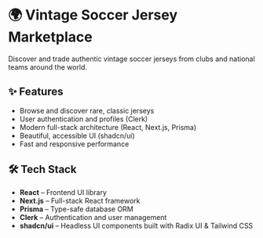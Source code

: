 # 🌍 Vintage Soccer Jersey Marketplace

Discover and trade authentic vintage soccer jerseys from clubs and national teams around the world.

## ✨ Features

- Browse and discover rare, classic jerseys
- User authentication and profiles (Clerk)
- Modern full-stack architecture (React, Next.js, Prisma)
- Beautiful, accessible UI (shadcn/ui)
- Fast and responsive performance

## 🛠 Tech Stack

- **React** – Frontend UI library
- **Next.js** – Full-stack React framework
- **Prisma** – Type-safe database ORM
- **Clerk** – Authentication and user management
- **shadcn/ui** – Headless UI components built with Radix UI & Tailwind CSS
